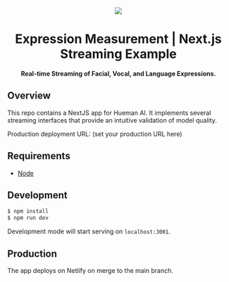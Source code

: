 <div align="center">
  <img src="https://storage.googleapis.com/hume-public-logos/hume/hume-banner.png">
  <h1>Expression Measurement | Next.js Streaming Example</h1>
  <p>
    <strong>Real-time Streaming of Facial, Vocal, and Language Expressions.</strong>
  </p>
</div>

## Overview

This repo contains a NextJS app for Hueman AI. It implements several streaming interfaces that provide an intuitive validation of model quality.

Production deployment URL: (set your production URL here)

## Requirements

- [Node](https://nodejs.org/)

## Development

```bash
$ npm install
$ npm run dev
```

Development mode will start serving on `localhost:3001`.

## Production

The app deploys on Netlify on merge to the main branch.
